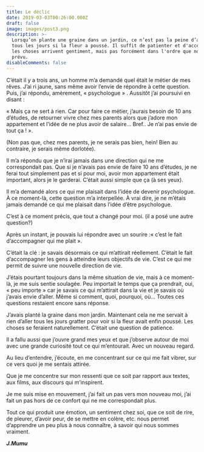 ```yaml
---
title: Le déclic
date: 2019-03-03T00:26:00.000Z
draft: false
image: images/post3.png
description: >-
  Lorsqu’on plante une graine dans un jardin, ce n’est pas la peine d’aller voir
  tous les jours si la fleur a poussé. Il suffit de patienter et d'accepter que
  les choses arrivent gentiment, mais pas forcément dans l'ordre que nous avions
  prévu.
disableComments: false
---
```

C’était il y a trois ans, un homme m’a demandé quel était le métier de mes rêves. J’ai ri jaune, sans même avoir l’envie de répondre à cette question. Puis, j’ai répondu, amèrement, « psychologue » . Aussitôt j’ai poursuivi en disant :



« Mais ça ne sert à rien. Car pour faire ce métier, j’aurais besoin de 10 ans d’études, de retourner vivre chez mes parents alors que j’adore mon appartement et l’idée de ne plus avoir de salaire… Bref.. Je n’ai pas envie de tout ça ! ». 

(Non pas que, chez mes parents, je ne serais pas bien, hein!  Bien au contraire, je serais même dorlotée).





Il m’a répondu que je n’irai jamais dans une direction qui ne me correspondait pas. Que si je n’avais pas envie de faire 10 ans d’études, je ne ferai tout simplement pas et si pour moi, avoir mon appartement était important, alors je le garderai. C’était aussi simple que ça (à ses yeux).



Il m’a demandé alors ce qui me plaisait dans l’idée de devenir psychologue. À ce moment-là, cette question m’a interpellée. À vrai dire, je ne m’étais jamais demandé ce qui me plaisait dans l’idée d’être psychologue.





C’est à ce moment précis, que tout a changé pour moi. (il a posé une autre question?)

Après un instant, je pouvais lui répondre avec un sourire :« c’est le fait d’accompagner qui me plait ». 

C’était la clé : je savais désormais ce qui m’attirait réellement. C’était le fait d’accompagner les gens à atteindre leurs objectifs de vie. C’est ce qui me permit de suivre une nouvelle direction de vie. 



J’étais pourtant toujours dans la même situation de vie, mais à ce moment-là, je me suis sentie soulagée. Peu importait le temps que ça prendrait, oui, « peu importe » car je savais ce qui m’attirait dans la vie et je savais où j’avais envie d’aller. Même si comment, quoi, pourquoi, où… Toutes ces questions restaient encore sans réponse.





J’avais planté la graine dans mon jardin. Maintenant cela ne me servait à rien d’aller tous les jours gratter pour voir si la fleur avait enfin poussé. Les choses se feraient naturellement. C’était une question de patience. 



Il a fallu aussi que j’ouvre grand mes yeux et que j’observe autour de moi avec une grande curiosité tout ce qui m’entourait. Avec un nouveau regard.

Au lieu d’entendre, j’écoute, en me concentrant sur ce qui me fait vibrer, sur ce vers quoi je me sentais attirée. 

Que je me concentre sur mon ressenti que ce soit par rapport aux textes, aux films, aux discours qui m’inspirent. 

Je me suis mise en mouvement, j’ai fait un pas vers mon nouveau moi, j’ai fait un pas hors de ce confort qui ne me correspondait plus. 





Tout ce qui produit une émotion, un sentiment chez soi, que ce soit de rire, de pleurer, d’avoir peur, de se mettre en colère, etc. nous permet d’apprendre un peu plus à nous connaître, à savoir qui nous sommes vraiment. 



_**J.Mumu**_
